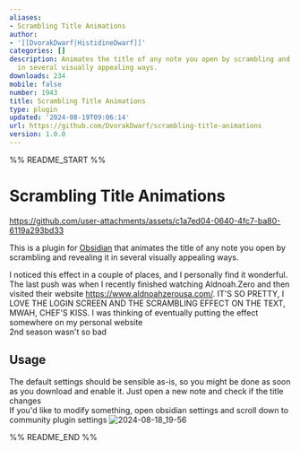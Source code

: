 ```yaml
---
aliases:
- Scrambling Title Animations
author:
- '[[DvorakDwarf|HistidineDwarf]]'
categories: []
description: Animates the title of any note you open by scrambling and revealing it
  in several visually appealing ways.
downloads: 234
mobile: false
number: 1943
title: Scrambling Title Animations
type: plugin
updated: '2024-08-19T09:06:14'
url: https://github.com/DvorakDwarf/scrambling-title-animations
version: 1.0.0
---
```


%% README_START %%

# Scrambling Title Animations
https://github.com/user-attachments/assets/c1a7ed04-0640-4fc7-ba80-6119a293bd33

This is a plugin for [Obsidian](https://obsidian.md) that animates the title of any note you open by scrambling and revealing it in several visually appealing ways. 

I noticed this effect in a couple of places, and I personally find it wonderful. The last push was when I recently finished watching Aldnoah.Zero and then visited their website https://www.aldnoahzerousa.com/. IT'S SO PRETTY, I LOVE THE LOGIN SCREEN AND THE SCRAMBLING EFFECT ON THE TEXT, MWAH, CHEF'S KISS. I was thinking of eventually putting the effect somewhere on my personal website \
2nd season wasn't so bad

## Usage
The default settings should be sensible as-is, so you might be done as soon as you download and enable it. Just open a new note and check if the title changes \
If you'd like to modify something, open obsidian settings and scroll down to community plugin settings
![2024-08-18_19-56](https://github.com/user-attachments/assets/42624235-708b-4953-833d-50149a0003bc)


%% README_END %%